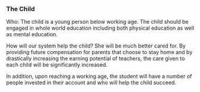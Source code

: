 
### The Child



Who: The child is a young person below working age. The child should be engaged in whole world education including both physical education as well as mental education.



How will our system help the child? She will be much better cared for. By providing future compensation for parents that choose to stay home and by drastically increasing the earning potential of teachers, the care given to each child will be significantly increased.



In addition, upon reaching a working age, the student will have a number of people invested in their account and who will help the child succeed.


